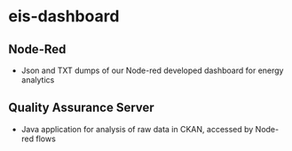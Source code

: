 # eis-dashboard

## Node-Red

- Json and TXT dumps of our Node-red developed dashboard for energy analytics

## Quality Assurance Server

- Java application for analysis of raw data in CKAN, accessed by Node-red flows
